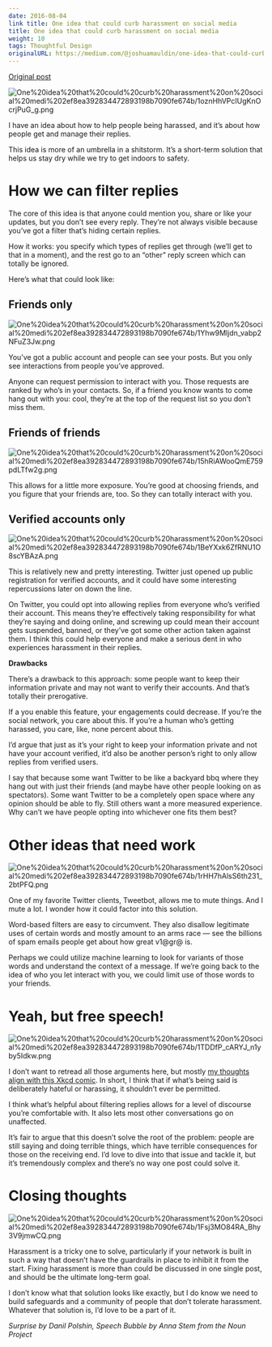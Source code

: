 ```yaml
---
date: 2016-08-04
link title: One idea that could curb harassment on social media
title: One idea that could curb harassment on social media
weight: 10
tags: Thoughtful Design
originalURL: https://medium.com/@joshuamauldin/one-idea-that-could-curb-harassment-on-social-media-ae253aa37555
---
```


[Original post](https://medium.com/@joshuamauldin/one-idea-that-could-curb-harassment-on-social-media-ae253aa37555)

![One%20idea%20that%20could%20curb%20harassment%20on%20social%20medi%202ef8ea392834472893198b7090fe674b/1oznHhVPcIUgKnOcrjPuG_g.png](../../img/1oznHhVPcIUgKnOcrjPuG_g.png)

I have an idea about how to help people being harassed, and it’s about how people get and manage their replies.

This idea is more of an umbrella in a shitstorm. It’s a short-term solution that helps us stay dry while we try to get indoors to safety.

# How we can filter replies

The core of this idea is that anyone could mention you, share or like your updates, but you don’t see every reply. They’re not always visible because you’ve got a filter that’s hiding certain replies.

How it works: you specify which types of replies get through (we’ll get to that in a moment), and the rest go to an “other” reply screen which can totally be ignored.

Here’s what that could look like:

## Friends only

![One%20idea%20that%20could%20curb%20harassment%20on%20social%20medi%202ef8ea392834472893198b7090fe674b/1Yhw9Mljdn_vabp2NFuZ3Jw.png](One%20idea%20that%20could%20curb%20harassment%20on%20social%20medi%202ef8ea392834472893198b7090fe674b/1Yhw9Mljdn_vabp2NFuZ3Jw.png)

You’ve got a public account and people can see your posts. But you only see interactions from people you’ve approved.

Anyone can request permission to interact with you. Those requests are ranked by who’s in your contacts. So, if a friend you know wants to come hang out with you: cool, they’re at the top of the request list so you don’t miss them.

## Friends of friends

![One%20idea%20that%20could%20curb%20harassment%20on%20social%20medi%202ef8ea392834472893198b7090fe674b/15hRiAWooQmE759pdLTfw2g.png](One%20idea%20that%20could%20curb%20harassment%20on%20social%20medi%202ef8ea392834472893198b7090fe674b/15hRiAWooQmE759pdLTfw2g.png)

This allows for a little more exposure. You’re good at choosing friends, and you figure that your friends are, too. So they can totally interact with you.

## Verified accounts only

![One%20idea%20that%20could%20curb%20harassment%20on%20social%20medi%202ef8ea392834472893198b7090fe674b/1BeYXxk6ZfRNU1O8scYBAzA.png](One%20idea%20that%20could%20curb%20harassment%20on%20social%20medi%202ef8ea392834472893198b7090fe674b/1BeYXxk6ZfRNU1O8scYBAzA.png)

This is relatively new and pretty interesting. Twitter just opened up public registration for verified accounts, and it could have some interesting repercussions later on down the line.

On Twitter, you could opt into allowing replies from everyone who’s verified their account. This means they’re effectively taking responsibility for what they’re saying and doing online, and screwing up could mean their account gets suspended, banned, or they’ve got some other action taken against them. I think this could help everyone and make a serious dent in who experiences harassment in their replies.

**Drawbacks**

There’s a drawback to this approach: some people want to keep their information private and may not want to verify their accounts. And that’s totally their prerogative.

If a you enable this feature, your engagements could decrease. If you’re the social network, you care about this. If you’re a human who’s getting harassed, you care, like, none percent about this.

I’d argue that just as it’s your right to keep your information private and not have your account verified, it’d also be another person’s right to only allow replies from verified users.

I say that because some want Twitter to be like a backyard bbq where they hang out with just their friends (and maybe have other people looking on as spectators). Some want Twitter to be a completely open space where any opinion should be able to fly. Still others want a more measured experience. Why can’t we have people opting into whichever one fits them best?

# Other ideas that need work

![One%20idea%20that%20could%20curb%20harassment%20on%20social%20medi%202ef8ea392834472893198b7090fe674b/1rHH7hAlsS6th231_2btPFQ.png](One%20idea%20that%20could%20curb%20harassment%20on%20social%20medi%202ef8ea392834472893198b7090fe674b/1rHH7hAlsS6th231_2btPFQ.png)

One of my favorite Twitter clients, Tweetbot, allows me to mute things. And I mute a lot. I wonder how it could factor into this solution.

Word-based filters are easy to circumvent. They also disallow legitimate uses of certain words and mostly amount to an arms race — see the billions of spam emails people get about how great v1@gr@ is.

Perhaps we could utilize machine learning to look for variants of those words and understand the context of a message. If we’re going back to the idea of who you let interact with you, we could limit use of those words to your friends.

# Yeah, but free speech!

![One%20idea%20that%20could%20curb%20harassment%20on%20social%20medi%202ef8ea392834472893198b7090fe674b/1TDDfP_cARYJ_n1yby5Idkw.png](One%20idea%20that%20could%20curb%20harassment%20on%20social%20medi%202ef8ea392834472893198b7090fe674b/1TDDfP_cARYJ_n1yby5Idkw.png)

I don’t want to retread all those arguments here, but mostly [my thoughts align with this Xkcd comic](https://xkcd.com/1357/). In short, I think that if what’s being said is deliberately hateful or harassing, it shouldn’t ever be permitted.

I think what’s helpful about filtering replies allows for a level of discourse you’re comfortable with. It also lets most other conversations go on unaffected.

It’s fair to argue that this doesn’t solve the root of the problem: people are still saying and doing terrible things, which have terrible consequences for those on the receiving end. I’d love to dive into that issue and tackle it, but it’s tremendously complex and there’s no way one post could solve it.

# Closing thoughts

![One%20idea%20that%20could%20curb%20harassment%20on%20social%20medi%202ef8ea392834472893198b7090fe674b/1Fsj3MO84RA_Bhy3V9jmwCQ.png](One%20idea%20that%20could%20curb%20harassment%20on%20social%20medi%202ef8ea392834472893198b7090fe674b/1Fsj3MO84RA_Bhy3V9jmwCQ.png)

Harassment is a tricky one to solve, particularly if your network is built in such a way that doesn’t have the guardrails in place to inhibit it from the start. Fixing harassment is more than could be discussed in one single post, and should be the ultimate long-term goal.

I don’t know what that solution looks like exactly, but I do know we need to build safeguards and a community of people that don’t tolerate harassment. Whatever that solution is, I’d love to be a part of it.

*Surprise by Danil Polshin, Speech Bubble by Anna Stem from the Noun Project*